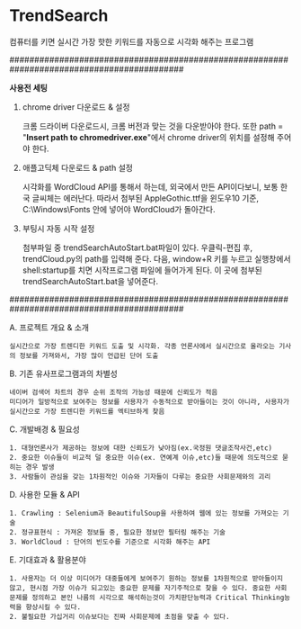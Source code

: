 # TrendSearch

컴퓨터를 키면 실시간 가장 핫한 키워드를 자동으로 시각화 해주는 프로그램

###########################################################################################

**사용전 세팅**

1. chrome driver 다운로드 & 설정

    크롬 드라이버 다운로드시, 크롬 버전과 맞는 것을 다운받아야 한다. 또한 path = "**Insert path to chromedriver.exe**"에서 chrome driver의 위치를 설정해 주어야 한다.

2. 애플고딕체 다운로드 & path 설정

    시각화를 WordCloud API를 통해서 하는데, 외국에서 만든 API이다보니, 보통 한국 글씨체는 에러난다. 따라서 첨부된 AppleGothic.ttf을 윈도우10 기준, C:\Windows\Fonts 안에 넣어야 WordCloud가 돌아간다.
   
3. 부팅시 자동 시작 설정

    첨부파일 중 trendSearchAutoStart.bat파일이 있다. 우클릭-편집 후, trendCloud.py의 path를 입력해 준다. 다음, window+R 키를 누르고 실행창에서 shell:startup를 치면 시작프로그램 파일에 들어가게 된다. 이 곳에 첨부된 trendSearchAutoStart.bat을 넣어준다.


###########################################################################################

A. 프로젝트 개요 & 소개

    실시간으로 가장 트렌디한 키워드 도출 및 시각화. 각종 언론사에서 실시간으로 올라오는 기사의 정보를 가져와서, 가장 많이 언급된 단어 도출 

B. 기존 유사프로그램과의 차별성

    네이버 검색어 차트의 경우 순위 조작의 가능성 때문에 신뢰도가 적음
    미디어가 일방적으로 보여주는 정보를 사용자가 수동적으로 받아들이는 것이 아니라, 사용자가 실시간으로 가장 트렌디한 키워드를 엑티브하게 찾음 

C. 개발배경 & 필요성

    1. 대형언론사가 제공하는 정보에 대한 신뢰도가 낮아짐(ex.국정원 댓글조작사건,etc)
    2. 중요한 이슈들이 비교적 덜 중요한 이슈(ex. 연예계 이슈,etc)들 때문에 의도적으로 묻히는 경우 발생
    3. 사람들이 관심을 갖는 1차원적인 이슈와 기자들이 다루는 중요한 사회문제와의 괴리

D. 사용한 모듈 & API

    1. Crawling : Selenium과 BeautifulSoup을 사용하여 웹에 있는 정보를 가져오는 기술
    2. 정규표현식 : 가져온 정보들 중, 필요한 정보만 필터링 해주는 기술
    3. WorldCloud : 단어의 빈도수를 기준으로 시각화 해주는 API

E. 기대효과 & 활용분야

    1. 사용자는 더 이상 미디어가 대중들에게 보여주기 원하는 정보를 1차원적으로 받아들이지 않고, 현시점 가장 이슈가 되고있는 중요한 문제를 자기주적으로 찾을 수 있다. 중요한 사회문제를 정의하고 본인 나름의 시각으로 해석하는것이 가치판단능력과 Critical Thinking능력을 향상시킬 수 있다.
    2. 불필요한 가십거리 이슈보다는 진짜 사회문제에 초점을 맞출 수 있다. 
